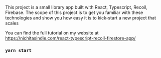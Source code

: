 This project is a small library app built with React, Typescript, Recoil, Firebase. The scope of this project is to get you familiar with these technologies and show you how easy it is to kick-start a new project that scales

You can find the full tutorial on my website at https://nichitasindie.com/react-typescript-recoil-firestore-app/

### `yarn start`

